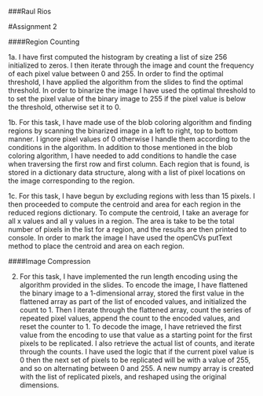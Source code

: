 ###Raul Rios

#Assignment 2

####Region Counting

1a. I have first computed the histogram by creating a list of size 256 initialized to zeros. I then iterate through the image and count the frequency of each pixel value between 0 and 255. In order to find the optimal threshold, I have applied the algorithm from the slides to find the optimal threshold. In order to binarize the image I have used the optimal threshold to to set the pixel value of the binary image to 255 if the pixel value is below the threshold, otherwise set it to 0.

1b. For this task, I have made use of the blob coloring algorithm and finding regions by scanning the binarized image in a left to right, top to bottom manner. I ignore pixel values of 0 otherwise I handle them according to the conditions in the algorithm. In addition to those mentioned in the blob coloring algorithm, I have needed to add conditions to handle the case when traversing the first row and first column. Each region that is found, is stored in a dictionary data structure, along with a list of pixel locations on the image corresponding to the region.

1c. For this task, I have begun by excluding regions with less than 15 pixels. I then proceeded to compute the centroid and area for each region in the reduced regions dictionary. To compute the centroid, I take an average for all x values and all y values in a region. The area is take to be the total number of pixels in the list for a region, and the results are then printed to console. In order to mark the image I have used the openCVs putText method to place the centroid and area on each region.

####Image Compression

2. For this task, I have implemented the run length encoding using the algorithm provided in the slides. To encode the image, I have flattened the binary image to a 1-dimensional array, stored the first value in the flattened array as part of the list of encoded values, and initialized the count to 1. Then I iterate through the flattened array, count the series of repeated pixel values, append the count to the encoded values, and reset the counter to 1. To decode the image, I have retrieved the first value from the encoding to use that value as a starting point for the first pixels to be replicated. I also retrieve the actual list of counts, and iterate through the counts. I have used the logic that if the current pixel value is 0 then the next set of pixels to be replicated will be with a value of 255, and so on alternating between 0 and 255. A new numpy array is created with the list of replicated pixels, and reshaped using the original dimensions.    


